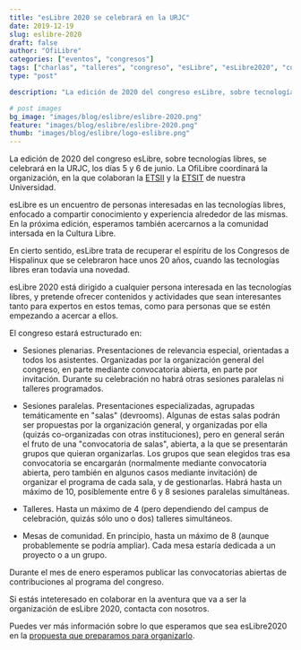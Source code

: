 ```yaml
---
title: "esLibre 2020 se celebrará en la URJC"
date: 2019-12-19
slug: eslibre-2020
draft: false
author: "OfiLibre"
categories: ["eventos", "congresos"]
tags: ["charlas", "talleres", "congreso", "esLibre", "esLibre2020", "cultura libre"]
type: "post"

description: "La edición de 2020 del congreso esLibre, sobre tecnologías libres, se celebrará en la URJC, los días 5 y 6 de junio."

# post images 
bg_image: "images/blog/eslibre/eslibre-2020.png"
feature: "images/blog/eslibre/eslibre-2020.png"
thumb: "images/blog/eslibre/logo-eslibre.png"
---
```

La edición de 2020 del congreso esLibre, sobre tecnologías libres,
se celebrará en la URJC, los días 5 y 6 de junio.
La OfiLibre coordinará la organización, en la que colaboran
la [ETSII](https://www.urjc.es/etsii) y la [ETSIT](https://www.urjc.es/etsit) de nuestra Universidad.

esLibre es un encuentro de personas interesadas en las tecnologías libres,
enfocado a compartir conocimiento y experiencia alrededor de las mismas.
En la próxima edición, esperamos también acercarnos a la comunidad intersada
en la Cultura Libre.

En cierto sentido, esLibre trata de recuperar el espíritu de los
Congresos de Hispalinux que se celebraron hace unos 20 años,
cuando las tecnologías libres eran todavía una novedad.

esLibre 2020 está dirigido a cualquier persona interesada en
las tecnologías libres, y pretende ofrecer contenidos y actividades
que sean interesantes tanto para expertos en estos temas,
como para personas que se estén empezando a acercar a ellos.

El congreso estará estructurado en:

* Sesiones plenarias. Presentaciones de relevancia especial, orientadas a todos los asistentes. Organizadas por la organización general del congreso, en parte mediante convocatoria abierta, en parte por invitación. Durante su celebración no habrá otras sesiones paralelas ni talleres programados.

* Sesiones paralelas. Presentaciones especializadas, agrupadas temáticamente en "salas" (devrooms). Algunas de estas salas podrán ser propuestas por la organización general, y organizadas por ella (quizás co-organizadas con otras instituciones), pero en general serán el fruto de una "convocatoria de salas", abierta, a la que se presentarán grupos que quieran organizarlas. Los grupos que sean elegidos tras esa convocatoria se encargarán (normalmente mediante convocatoria abierta, pero también en algunos casos mediante invitación) de organizar el programa de cada sala, y de gestionarlas. Habrá hasta un máximo de 10, posiblemente entre 6 y 8 sesiones paralelas simultáneas.

* Talleres. Hasta un máximo de 4 (pero dependiendo del campus de celebración, quizás sólo uno o dos) talleres simultáneos.

* Mesas de comunidad. En principio, hasta un máximo de 8 (aunque probablemente se podría ampliar). Cada mesa estaría dedicada a un proyecto o a un grupo.

Durante el mes de enero esperamos publicar las convocatorias
abiertas de contribuciones al programa del congreso.

Si estás inteteresado en colaborar en la aventura
que va a ser la organización de esLibre 2020, contacta con nosotros.

Puedes ver más información sobre lo que esperamos que sea
esLibre2020 en la [propuesta que preparamos para organizarlo](https://gitlab.com/eslibre/coord/blob/master/propuestas/2020/urjc/propuesta.md).